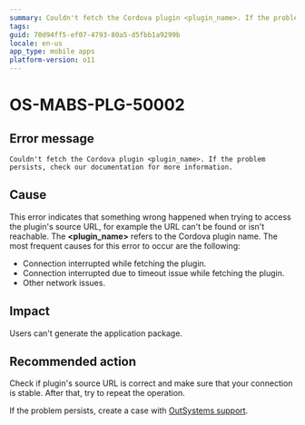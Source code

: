 ```yaml
---
summary: Couldn't fetch the Cordova plugin <plugin_name>. If the problem persists, check our documentation for more information.
tags:
guid: 70d94ff5-ef07-4793-80a5-d5fbb1a9299b
locale: en-us
app_type: mobile apps
platform-version: o11
---
```


# OS-MABS-PLG-50002

## Error message

`Couldn't fetch the Cordova plugin <plugin_name>. If the problem persists, check our documentation for more information.`

## Cause

This error indicates that something wrong happened when trying to access the plugin's source URL, for example the URL can't be found or isn't reachable. The **&lt;plugin_name&gt;** refers to the Cordova plugin name. The most frequent causes for this error to occur are the following: 

* Connection interrupted while fetching the plugin.
* Connection interrupted due to timeout issue while fetching the plugin.
* Other network issues.

## Impact

Users can't generate the application package.

## Recommended action

Check if plugin's source URL is correct and make sure that your connection is stable. After that, try to repeat the operation.

If the problem persists, create a case with [OutSystems support](https://www.outsystems.com/support/portal/open-support-case?ErrorCode=OS-MABS-PLG-50002).
